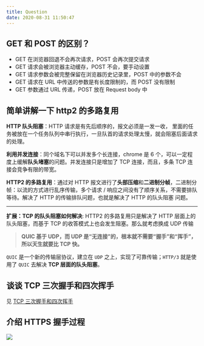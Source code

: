 ```yaml
---
title: Question
date: 2020-08-31 11:50:47
---
```


## GET 和 POST 的区别？

- GET 在浏览器回退不会再次请求，POST 会再次提交请求
- GET 请求会被浏览器主动缓存，POST 不会，要手动设置
- GET 请求参数会被完整保留在浏览器历史记录里，POST 中的参数不会
- GET 请求在 URL 中传送的参数是有长度限制的，而 POST 没有限制
- GET 参数通过 URL 传递，POST 放在 Request body 中

## 简单讲解一下 http2 的多路复用

**HTTP 队头阻塞**：HTTP 请求是有先后顺序的，报文必须是一发一收， 里面的任务被放在一个任务队列中串行执行，一旦队首的请求处理太慢，就会阻塞后面请求的处理。

**利用并发连接**：同个域名下可以并发多个长连接，chrome 是 6 个，可以一定程度上缓解**队头堵塞**的问题。并发连接只是增加了 TCP 连接，而且，多条 TCP 连接会竞争有限的带宽。

**HTTP2 的多路复用**：通过对 HTTP 报文进行了**头部压缩**和**二进制分帧**，二进制分帧：以流的方式进行乱序传输，多个请求 / 响应之间没有了顺序关系，不需要排队等待。解决了 HTTP 的传输排队问题，也就是解决了 <span class='pink'>HTTP 的队头阻塞</span> 问题。

---

**扩展：TCP 的队头阻塞如何解决**: HTTP2 的多路复用只是解决了 HTTP 层面上的队头阻塞，而基于 TCP 的收答模式上也会发生阻塞。那么就考虑换成 UDP 传输

> **QUIC 基于 UDP，而 UDP 是“无连接”的，根本就不需要“握手”和“挥手”，所以天生就要比 TCP 快。**

`QUIC` 是一个新的传输层协议，建立在 `UDP` 之上，实现了可靠传输；`HTTP/3` 就是使用了 `QUIC` 去解决 **TCP 层面的队头阻塞**。

## 谈谈 TCP 三次握手和四次挥手

见 [TCP 三次握手和四次挥手](../basis/tcp-connection.md)

## 介绍 HTTPS 握手过程

![](https://gitee.com/alvin0216/cdn/raw/master/img/browser/security/https.png)

